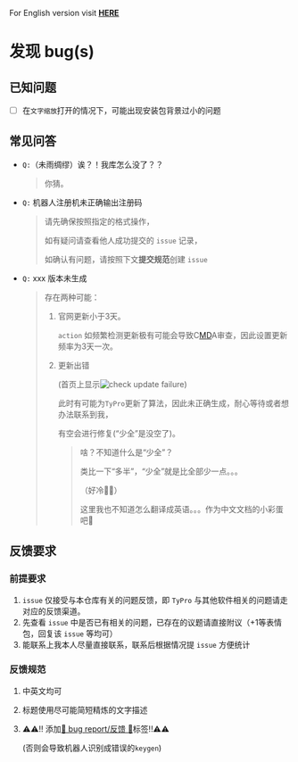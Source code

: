 For English version visit [**HERE**](bugFound.md)

# 发现 bug(s)

## 已知问题

- [ ] 在`文字缩放`打开的情况下，可能出现安装包背景过小的问题

## 常见问答

- `Q:`（未雨绸缪）诶？！我库怎么没了？？

  > 你猜。

- `Q:` 机器人注册机未正确输出注册码

  > 请先确保按照指定的格式操作，
  >
  > 如有疑问请查看他人成功提交的 `issue` 记录，
  >
  > 如确认有问题，请按照下文**提交规范**创建 `issue`

- `Q:` xxx 版本未生成

  > 存在两种可能：
  >
  > 1. 官网更新小于3天。
  >
  >    `action` 如频繁检测更新极有可能会导致C[M](#)[D](#)A审查，因此设置更新频率为3天一次。
  >
  > 2. 更新出错
  >
  >    (首页上显示![check update failure](https://img.shields.io/badge/%F0%9F%94%A7check%20update-Failure-red?logo=github&style=flat-square))
  >
  >    此时有可能为`TyPro`更新了算法，因此未正确生成，耐心等待或者想办法联系到我，
  >
  >    有空会进行修复(“少全”是没空了)。
  >
  >    > 啥？不知道什么是“少全”？
  >    >
  >    > 类比一下“多半”，“少全”就是比全部少一点。。。
  >    >
  >    > （好冷🤣🤣）
  >    >
  >    > 这里我也不知道怎么翻译成英语。。。作为中文文档的小彩蛋吧🤣

## 反馈要求

### 前提要求

1. `issue` 仅接受与本仓库有关的问题反馈，即 `TyPro` 与其他软件相关的问题请走对应的反馈渠道。
2. 先查看 `issue` 中是否已有相关的问题，已存在的议题请直接附议（+1等表情包，回复该 `issue` 等均可）
3. 能联系上我本人尽量直接联系，联系后根据情况提 `issue` 方便统计

### 反馈规范

1. 中英文均可
2. 标题使用尽可能简短精炼的文字描述
3. ⚠️⚠️!! 添加[🐛 bug report/反馈 🐛](https://github.com/taozhiyu/TyProAction/labels/%3Abug%3A%20bug%20report%2F反馈%20%3Abug%3A)标签!!⚠️⚠️

   (否则会导致机器人识别成错误的`keygen`)

